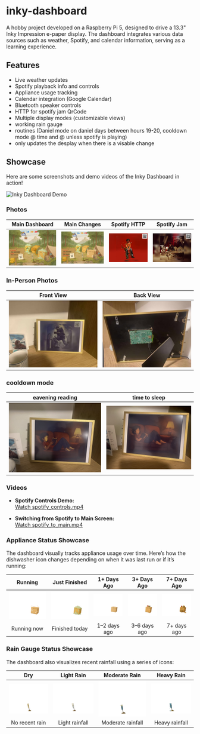 # inky-dashboard
A hobby project developed on a Raspberry Pi 5, designed to drive a 13.3" Inky Impression e-paper display. The dashboard integrates various data sources such as weather, Spotify, and calendar information, serving as a learning experience.


## Features

- Live weather updates
- Spotify playback info and controls
- Appliance usage tracking
- Calendar integration (Google Calendar)
- Bluetooth speaker controls
- HTTP for spotify jam QrCode
- Multiple display modes (customizable views)
- working rain gauge
- routines (Daniel mode on daniel days between hours 19-20, cooldown mode @ time and @ unless spotify is playing)
- only updates the desplay when there is a visable change


## Showcase

Here are some screenshots and demo videos of the Inky Dashboard in action!

![Inky Dashboard Demo](images/ezgif.com-optimize.gif)

### Photos

| Main Dashboard | Main Changes | Spotify HTTP | Spotify Jam |
|:--------------:|:-----------:|:------------:|:-----------:|
| ![Main Dashboard](images/main(1).png) | ![Main Changes](images/main_changes(2).png) | ![Spotify HTTP](images/spotify_http(1).png) | ![Spotify Jam](images/spotify_jam(2).png) |

### In-Person Photos

| Front View | Back View |
|:----------:|:---------:|
| ![In Person](images/in_person.jpg) | ![Back](images/back.jpg) |

### cooldown mode

| eavening reading | time to sleep |
|:----------:|:---------:|
| ![IMG_6964.jpeg](images/IMG_6964.jpeg) | ![IMG_6966.jpeg](images/IMG_6966.jpeg) |

### Videos

- **Spotify Controls Demo:**  
  [Watch spotify_controls.mp4](images/spotify_controls.mp4)

- **Switching from Spotify to Main Screen:**  
  [Watch spotify_to_main.mp4](images/spotify_to_main.mp4)

### Appliance Status Showcase

The dashboard visually tracks appliance usage over time. Here’s how the dishwasher icon changes depending on when it was last run or if it’s running:

| Running | Just Finished | 1+ Days Ago | 3+ Days Ago | 7+ Days Ago |
|:-------:|:-------------:|:-----------:|:-----------:|:-----------:|
| ![Running](inky-3/inky-dashboard/assets/appliances/dishwasher_2.png) | ![Just Finished](inky-3/inky-dashboard/assets/appliances/dishwasher_1.png) | ![1+ Days](inky-3/inky-dashboard/assets/appliances/dishwasher_3.png) | ![3+ Days](inky-3/inky-dashboard/assets/appliances/dishwasher_4.png) | ![7+ Days](inky-3/inky-dashboard/assets/appliances/dishwasher_5.png) |
| Running now | Finished today | 1–2 days ago | 3–6 days ago | 7+ days ago |

### Rain Gauge Status Showcase 

The dashboard also visualizes recent rainfall using a series of icons:

| Dry | Light Rain | Moderate Rain | Heavy Rain |
|:---:|:----------:|:-------------:|:----------:|
| ![Dry](inky-3/inky-dashboard/assets/appliances/rain_gauge_1.png) | ![Light Rain](inky-3/inky-dashboard/assets/appliances/rain_gauge_2.png) | ![Moderate Rain](inky-3/inky-dashboard/assets/appliances/rain_gauge_3.png) | ![Heavy Rain](inky-3/inky-dashboard/assets/appliances/rain_gauge_4.png) |
| No recent rain | Light rainfall | Moderate rainfall | Heavy rainfall |
 
